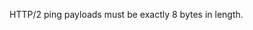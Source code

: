 
HTTP/2 ping payloads must be exactly 8 bytes in length.

<a id="ERR_HTTP2_PSEUDOHEADER_NOT_ALLOWED"></a>
